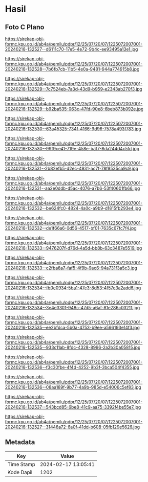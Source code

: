 # Hasil

## Foto C Plano

https://sirekap-obj-formc.kpu.go.id/ab4a/pemilu/pdpr/12/25/07/20/07/1225072007001-20240216-132527--d6111c70-17e5-4e72-9b4c-ee93495a13e1.jpg

https://sirekap-obj-formc.kpu.go.id/ab4a/pemilu/pdpr/12/25/07/20/07/1225072007001-20240216-132528--7b6fb7cb-11b5-4e0a-9481-944a774915b8.jpg

https://sirekap-obj-formc.kpu.go.id/ab4a/pemilu/pdpr/12/25/07/20/07/1225072007001-20240216-132529--7c7524eb-7a3d-43d9-b959-e2343ab270f3.jpg

https://sirekap-obj-formc.kpu.go.id/ab4a/pemilu/pdpr/12/25/07/20/07/1225072007001-20240216-132529--b92ba535-063c-47fd-90e8-6beb873b092e.jpg

https://sirekap-obj-formc.kpu.go.id/ab4a/pemilu/pdpr/12/25/07/20/07/1225072007001-20240216-132530--63a45325-734f-4166-9d96-7578a493f783.jpg

https://sirekap-obj-formc.kpu.go.id/ab4a/pemilu/pdpr/12/25/07/20/07/1225072007001-20240216-132530--99f9ce41-719e-458e-ba17-8da244d4c5fd.jpg

https://sirekap-obj-formc.kpu.go.id/ab4a/pemilu/pdpr/12/25/07/20/07/1225072007001-20240216-132531--2b82efb5-d2ec-4931-ac7f-78f8535ca9c9.jpg

https://sirekap-obj-formc.kpu.go.id/ab4a/pemilu/pdpr/12/25/07/20/07/1225072007001-20240216-132531--aa2e0ddb-d5ac-4076-a7b6-53f40601fb66.jpg

https://sirekap-obj-formc.kpu.go.id/ab4a/pemilu/pdpr/12/25/07/20/07/1225072007001-20240216-132532--be624fc0-4824-4a0c-a9b9-d1815fb293e4.jpg

https://sirekap-obj-formc.kpu.go.id/ab4a/pemilu/pdpr/12/25/07/20/07/1225072007001-20240216-132532--de1f66a6-0d56-4517-bf01-7635c67fc7f4.jpg

https://sirekap-obj-formc.kpu.go.id/ab4a/pemilu/pdpr/12/25/07/20/07/1225072007001-20240216-132533--9476207f-d76d-4a5d-bb8b-63c3487e5519.jpg

https://sirekap-obj-formc.kpu.go.id/ab4a/pemilu/pdpr/12/25/07/20/07/1225072007001-20240216-132533--c2fba6a7-faf5-4f9b-9ac6-94a731f3a5c3.jpg

https://sirekap-obj-formc.kpu.go.id/ab4a/pemilu/pdpr/12/25/07/20/07/1225072007001-20240216-132534--fb0e0934-5ba1-47c3-8d53-4f57e3a2add6.jpg

https://sirekap-obj-formc.kpu.go.id/ab4a/pemilu/pdpr/12/25/07/20/07/1225072007001-20240216-132534--3e4e3301-948c-47d5-a6af-81e286c03211.jpg

https://sirekap-obj-formc.kpu.go.id/ab4a/pemilu/pdpr/12/25/07/20/07/1225072007001-20240216-132535--ee2bfdca-5b0a-4753-b9ee-a566193e14f3.jpg

https://sirekap-obj-formc.kpu.go.id/ab4a/pemilu/pdpr/12/25/07/20/07/1225072007001-20240216-132535--933c11ab-8fdc-4328-8996-2a2b30a05815.jpg

https://sirekap-obj-formc.kpu.go.id/ab4a/pemilu/pdpr/12/25/07/20/07/1225072007001-20240216-132536--f3c30fbe-4f4d-4252-9b3f-3bca504f4355.jpg

https://sirekap-obj-formc.kpu.go.id/ab4a/pemilu/pdpr/12/25/07/20/07/1225072007001-20240216-132536--08aa189f-9b77-4a9b-985d-e54006c5ef83.jpg

https://sirekap-obj-formc.kpu.go.id/ab4a/pemilu/pdpr/12/25/07/20/07/1225072007001-20240216-132537--543bcd85-6be8-41c9-aa75-3392f4be55e7.jpg

https://sirekap-obj-formc.kpu.go.id/ab4a/pemilu/pdpr/12/25/07/20/07/1225072007001-20240216-132527--31446a72-6a0f-41dd-b608-05fb129e5626.jpg


## Metadata

| Key        | Value               |
| ---------- | ------------------- |
| Time Stamp | 2024-02-17 13:05:41 |
| Kode Dapil | 1202                |



